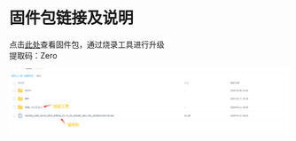 # 固件包链接及说明

点击<a href="https://pan.baidu.com/s/1ZhK5TAt4H6BPRn4bDA1oXA">此处</a>查看固件包，通过烧录工具进行升级<br />
提取码：Zero

![](./media/AX_bag.png)